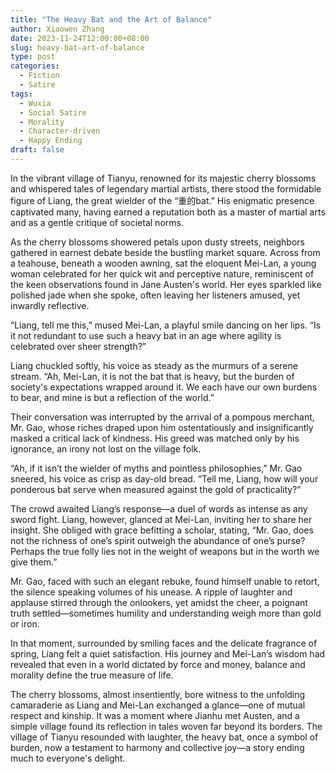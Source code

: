```yaml
---
title: "The Heavy Bat and the Art of Balance"
author: Xiaowen Zhang
date: 2023-11-24T12:00:00+08:00
slug: heavy-bat-art-of-balance
type: post
categories:
  - Fiction
  - Satire
tags:
  - Wuxia
  - Social Satire
  - Morality
  - Character-driven
  - Happy Ending
draft: false
---
```


In the vibrant village of Tianyu, renowned for its majestic cherry blossoms and whispered tales of legendary martial artists, there stood the formidable figure of Liang, the great wielder of the “重的bat.” His enigmatic presence captivated many, having earned a reputation both as a master of martial arts and as a gentle critique of societal norms.

As the cherry blossoms showered petals upon dusty streets, neighbors gathered in earnest debate beside the bustling market square. Across from a teahouse, beneath a wooden awning, sat the eloquent Mei-Lan, a young woman celebrated for her quick wit and perceptive nature, reminiscent of the keen observations found in Jane Austen's world. Her eyes sparkled like polished jade when she spoke, often leaving her listeners amused, yet inwardly reflective.

“Liang, tell me this,” mused Mei-Lan, a playful smile dancing on her lips. “Is it not redundant to use such a heavy bat in an age where agility is celebrated over sheer strength?”

Liang chuckled softly, his voice as steady as the murmurs of a serene stream. “Ah, Mei-Lan, it is not the bat that is heavy, but the burden of society's expectations wrapped around it. We each have our own burdens to bear, and mine is but a reflection of the world.”

Their conversation was interrupted by the arrival of a pompous merchant, Mr. Gao, whose riches draped upon him ostentatiously and insignificantly masked a critical lack of kindness. His greed was matched only by his ignorance, an irony not lost on the village folk.

“Ah, if it isn’t the wielder of myths and pointless philosophies,” Mr. Gao sneered, his voice as crisp as day-old bread. “Tell me, Liang, how will your ponderous bat serve when measured against the gold of practicality?”

The crowd awaited Liang’s response—a duel of words as intense as any sword fight. Liang, however, glanced at Mei-Lan, inviting her to share her insight. She obliged with grace befitting a scholar, stating, “Mr. Gao, does not the richness of one’s spirit outweigh the abundance of one’s purse? Perhaps the true folly lies not in the weight of weapons but in the worth we give them.”

Mr. Gao, faced with such an elegant rebuke, found himself unable to retort, the silence speaking volumes of his unease. A ripple of laughter and applause stirred through the onlookers, yet amidst the cheer, a poignant truth settled—sometimes humility and understanding weigh more than gold or iron.

In that moment, surrounded by smiling faces and the delicate fragrance of spring, Liang felt a quiet satisfaction. His journey and Mei-Lan’s wisdom had revealed that even in a world dictated by force and money, balance and morality define the true measure of life.

The cherry blossoms, almost insentiently, bore witness to the unfolding camaraderie as Liang and Mei-Lan exchanged a glance—one of mutual respect and kinship. It was a moment where Jianhu met Austen, and a simple village found its reflection in tales woven far beyond its borders. The village of Tianyu resounded with laughter, the heavy bat, once a symbol of burden, now a testament to harmony and collective joy—a story ending much to everyone's delight.